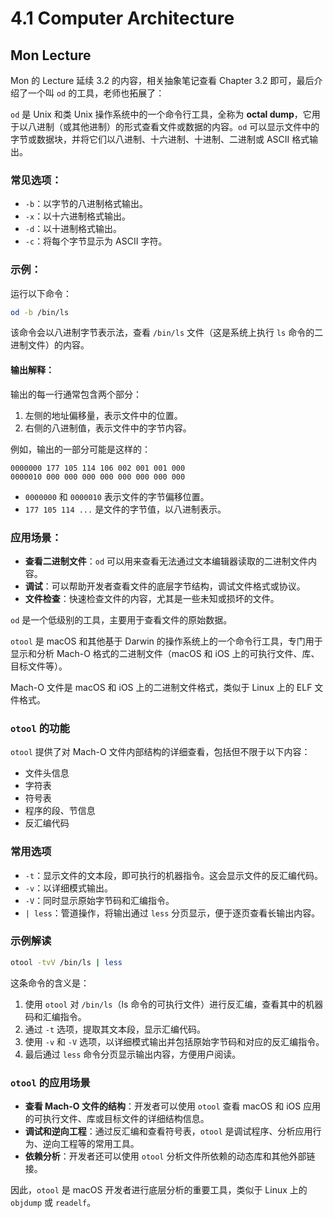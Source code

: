 # 4.1 Computer Architecture

## Mon Lecture

Mon 的 Lecture 延续 3.2 的内容，相关抽象笔记查看 Chapter 3.2 即可，最后介绍了一个叫 `od` 的工具，老师也拓展了：

`od` 是 Unix 和类 Unix 操作系统中的一个命令行工具，全称为 **octal dump**，它用于以八进制（或其他进制）的形式查看文件或数据的内容。`od` 可以显示文件中的字节或数据块，并将它们以八进制、十六进制、十进制、二进制或 ASCII 格式输出。

### 常见选项：
- `-b`：以字节的八进制格式输出。
- `-x`：以十六进制格式输出。
- `-d`：以十进制格式输出。
- `-c`：将每个字节显示为 ASCII 字符。

### 示例：
运行以下命令：
```bash
od -b /bin/ls
```

该命令会以八进制字节表示法，查看 `/bin/ls` 文件（这是系统上执行 `ls` 命令的二进制文件）的内容。

#### 输出解释：
输出的每一行通常包含两个部分：
1. 左侧的地址偏移量，表示文件中的位置。
2. 右侧的八进制值，表示文件中的字节内容。

例如，输出的一部分可能是这样的：
```
0000000 177 105 114 106 002 001 001 000
0000010 000 000 000 000 000 000 000 000
```

- `0000000` 和 `0000010` 表示文件的字节偏移位置。
- `177 105 114 ...` 是文件的字节值，以八进制表示。

### 应用场景：
- **查看二进制文件**：`od` 可以用来查看无法通过文本编辑器读取的二进制文件内容。
- **调试**：可以帮助开发者查看文件的底层字节结构，调试文件格式或协议。
- **文件检查**：快速检查文件的内容，尤其是一些未知或损坏的文件。

`od` 是一个低级别的工具，主要用于查看文件的原始数据。

`otool` 是 macOS 和其他基于 Darwin 的操作系统上的一个命令行工具，专门用于显示和分析 Mach-O 格式的二进制文件（macOS 和 iOS 上的可执行文件、库、目标文件等）。

Mach-O 文件是 macOS 和 iOS 上的二进制文件格式，类似于 Linux 上的 ELF 文件格式。

### `otool` 的功能
`otool` 提供了对 Mach-O 文件内部结构的详细查看，包括但不限于以下内容：
- 文件头信息
- 字符表
- 符号表
- 程序的段、节信息
- 反汇编代码

### 常用选项
- `-t`：显示文件的文本段，即可执行的机器指令。这会显示文件的反汇编代码。
- `-v`：以详细模式输出。
- `-V`：同时显示原始字节码和汇编指令。
- `| less`：管道操作，将输出通过 `less` 分页显示，便于逐页查看长输出内容。

### 示例解读
```bash
otool -tvV /bin/ls | less
```
这条命令的含义是：
1. 使用 `otool` 对 `/bin/ls`（ls 命令的可执行文件）进行反汇编，查看其中的机器码和汇编指令。
2. 通过 `-t` 选项，提取其文本段，显示汇编代码。
3. 使用 `-v` 和 `-V` 选项，以详细模式输出并包括原始字节码和对应的反汇编指令。
4. 最后通过 `less` 命令分页显示输出内容，方便用户阅读。

### `otool` 的应用场景
- **查看 Mach-O 文件的结构**：开发者可以使用 `otool` 查看 macOS 和 iOS 应用的可执行文件、库或目标文件的详细结构信息。
- **调试和逆向工程**：通过反汇编和查看符号表，`otool` 是调试程序、分析应用行为、逆向工程等的常用工具。
- **依赖分析**：开发者还可以使用 `otool` 分析文件所依赖的动态库和其他外部链接。

因此，`otool` 是 macOS 开发者进行底层分析的重要工具，类似于 Linux 上的 `objdump` 或 `readelf`。